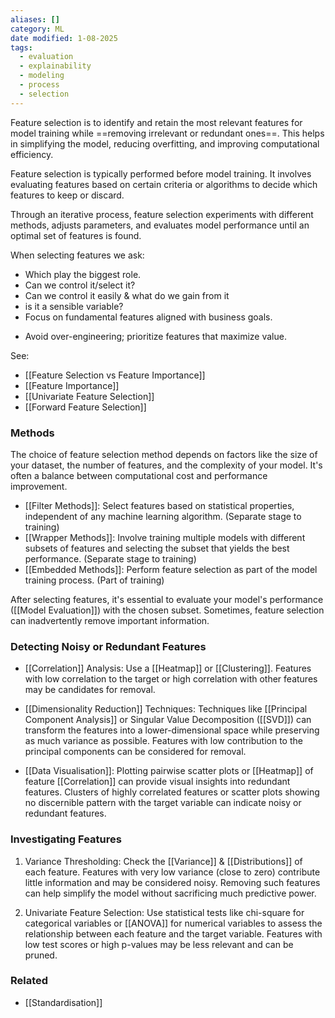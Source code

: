 ```yaml
---
aliases: []
category: ML
date modified: 1-08-2025
tags:
  - evaluation
  - explainability
  - modeling
  - process
  - selection
---
```

Feature selection is to identify and retain the most relevant features for model training while ==removing irrelevant or redundant ones==. This helps in simplifying the model, reducing overfitting, and improving computational efficiency.

Feature selection is typically performed before model training. It involves evaluating features based on certain criteria or algorithms to decide which features to keep or discard.

Through an iterative process, feature selection experiments with different methods, adjusts parameters, and evaluates model performance until an optimal set of features is found.

When selecting features we ask:
- Which play the biggest role.
- Can we control it/select it?
- Can we control it easily & what do we gain from it
- is it a sensible variable?
- Focus on fundamental features aligned with business goals.
* Avoid over-engineering; prioritize features that maximize value.

See:
- [[Feature Selection vs Feature Importance]]
- [[Feature Importance]]
- [[Univariate Feature Selection]]
- [[Forward Feature Selection]]
### Methods

The choice of feature selection method depends on factors like the size of your dataset, the number of features, and the complexity of your model. It's often a balance between computational cost and performance improvement.

- [[Filter Methods]]: Select features based on statistical properties, independent of any machine learning algorithm. (Separate stage to training)
- [[Wrapper Methods]]: Involve training multiple models with different subsets of features and selecting the subset that yields the best performance. (Separate stage to training)
- [[Embedded Methods]]: Perform feature selection as part of the model training process. (Part of training)

After selecting features, it's essential to evaluate your model's performance ([[Model Evaluation]]) with the chosen subset. Sometimes, feature selection can inadvertently remove important information.

### Detecting Noisy or Redundant Features

- [[Correlation]] Analysis: Use a [[Heatmap]] or [[Clustering]]. Features with low correlation to the target or high correlation with other features may be candidates for removal.

- [[Dimensionality Reduction]] Techniques: Techniques like [[Principal Component Analysis]] or Singular Value Decomposition ([[SVD]]) can transform the features into a lower-dimensional space while preserving as much variance as possible. Features with low contribution to the principal components can be considered for removal.

- [[Data Visualisation]]: Plotting pairwise scatter plots or [[Heatmap]] of feature [[Correlation]] can provide visual insights into redundant features. Clusters of highly correlated features or scatter plots showing no discernible pattern with the target variable can indicate noisy or redundant features.
### Investigating Features

1. Variance Thresholding: Check the [[Variance]] & [[Distributions]] of each feature. Features with very low variance (close to zero) contribute little information and may be considered noisy. Removing such features can help simplify the model without sacrificing much predictive power.

2. Univariate Feature Selection: Use statistical tests like chi-square for categorical variables or [[ANOVA]] for numerical variables to assess the relationship between each feature and the target variable. Features with low test scores or high p-values may be less relevant and can be pruned.
### Related
- [[Standardisation]]